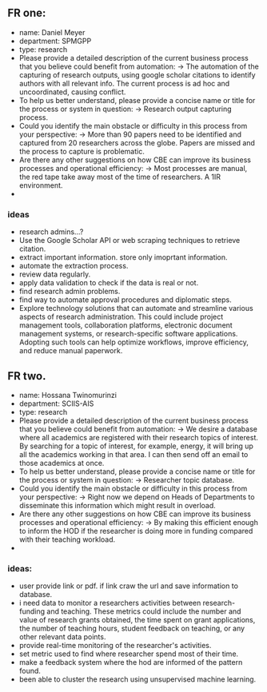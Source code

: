 
## FR one:
- name: Daniel Meyer
- department: SPMGPP
- type: research
- Please provide a detailed description of the current business process that you believe could benefit from automation: -> The automation of the capturing of research outputs, using google scholar citations to identify authors with all relevant info. The current process is ad hoc and uncoordinated, causing conflict.
- To help us better understand, please provide a concise name or title for the process or system in question: -> Research output capturing process.
- Could you identify the main obstacle or difficulty in this process from your perspective: -> More than 90 papers need to be identified and captured from 20 researchers across the globe. Papers are missed and the process to capture is problematic.
- Are there any other suggestions on how CBE can improve its business processes and operational efficiency: -> Most processes are manual, the red tape take away most of the time of researchers. A 1IR environment.
- 
### ideas
- research admins...?
- Use the Google Scholar API or web scraping techniques to retrieve citation.
- extract important information. store only imoprtant information.
- automate the extraction process.
- review data regularly.
- apply data validation to check if the data is real or not.
- find research admin problems.
- find way to automate approval procedures and diplomatic steps.
- Explore technology solutions that can automate and streamline various aspects of research administration. This could include project management tools, collaboration platforms, electronic document management systems, or research-specific software applications. Adopting such tools can help optimize workflows, improve efficiency, and reduce manual paperwork.



## FR two.
- name: Hossana Twinomurinzi
- department: SCIIS-AIS
- type: research
- Please provide a detailed description of the current business process that you believe could benefit from automation: -> We desire a database where all academics are registered with their research topics of interest. By searching for a topic of interest, for example, energy, it will bring up all the academics working in that area. I can then send off an email to those academics at once.
- To help us better understand, please provide a concise name or title for the process or system in question: -> Researcher topic database.
- Could you identify the main obstacle or difficulty in this process from your perspective: -> Right now we depend on Heads of Departments to disseminate this information which might result in overload.
- Are there any other suggestions on how CBE can improve its business processes and operational efficiency: -> By making this efficient enough to inform the HOD if the researcher is doing more in funding compared with their teaching workload.
- 
### ideas:
- user provide link or pdf. if link craw the url and save information to database.
- i need data to monitor a researchers activities between research-funding and teaching. These metrics could include the number and value of research grants obtained, the time spent on grant applications, the number of teaching hours, student feedback on teaching, or any other relevant data points.
- provide real-time monitoring of the researcher's activities.
- set metric used to find where researcher spend most of their time.
- make a feedback system where the hod are informed of the pattern found.
- been able to cluster the research using unsupervised machine learning.